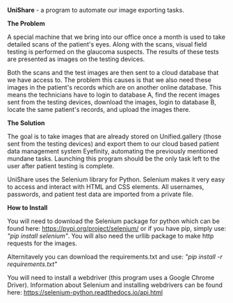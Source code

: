 **UniShare** - a program to automate our image exporting tasks.

**The Problem**

A special machine that we bring into our office once a month is used to take detailed scans of the patient's eyes.
Along with the scans, visual field testing is performed on the glaucoma suspects. The results of these tests are presented
as images on the testing devices.

Both the scans and the test images are then sent to a cloud database that we have access to. 
The problem this causes is that we also need these images in the patient's records which are on another online database.
This means the technicians have to login to database A, find the recent images sent from the testing devices, download the images,
login to database B, locate the same patient's records, and upload the images there.

**The Solution**

The goal is to take images that are already stored on Unified.gallery (those sent from the testing devices) and export
them to our cloud based patient data management system Eyefinity, automating the previously mentioned mundane tasks.
Launching this program should be the only task left to the user after patient testing is complete.

UniShare uses the Selenium library for Python.
Selenium makes it very easy to access and interact with HTML and CSS elements. 
All usernames, passwords, and patient test data are imported from a private file.


**How to Install**

You will need to download the Selenium package for python which can be found here: https://pypi.org/project/selenium/
or if you have pip, simply use:  *"pip install selenium"*. You will also need the urllib package to make http requests for the images.

Alternitavely you can download the requirements.txt and use:  *"pip install -r requirements.txt"*

You will need to install a webdriver (this program uses a Google Chrome Driver). Information about Selenium
and installing webdrivers can be found here:  https://selenium-python.readthedocs.io/api.html
